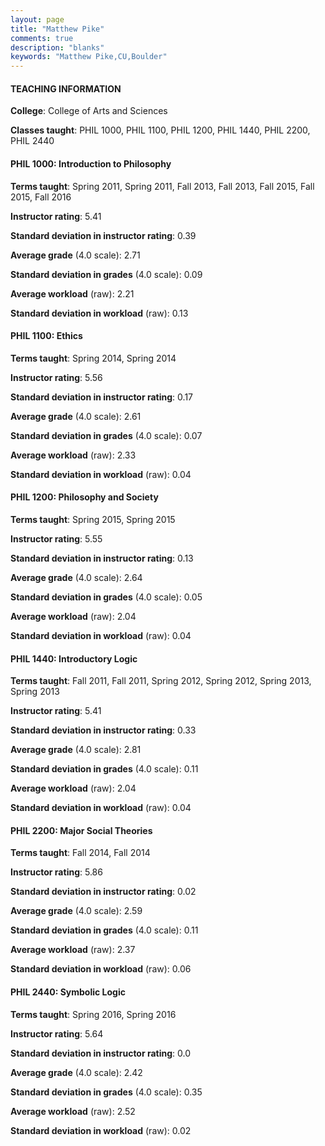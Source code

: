```yaml
---
layout: page
title: "Matthew Pike" 
comments: true
description: "blanks"
keywords: "Matthew Pike,CU,Boulder"
---
```

<head>
<script src="https://ajax.googleapis.com/ajax/libs/jquery/2.1.3/jquery.min.js"></script>
<script src="https://dl.dropboxusercontent.com/s/pc42nxpaw1ea4o9/highcharts.js?dl=0"></script>
<!-- <script src="../assets/js/highcharts.js"></script> -->
<style type="text/css">@font-face {
	font-family: "Bebas Neue";
	src: url(https://www.filehosting.org/file/details/544349/BebasNeue Regular.otf) format("opentype");
	}
	h1.Bebas { 
		font-family: "Bebas Neue", Verdana, Tahoma;
	}
</style>
</head>
	   
#### TEACHING INFORMATION

**College**: College of Arts and Sciences

**Classes taught**: PHIL 1000, PHIL 1100, PHIL 1200, PHIL 1440, PHIL 2200, PHIL 2440

#### PHIL 1000: Introduction to Philosophy

**Terms taught**: Spring 2011, Spring 2011, Fall 2013, Fall 2013, Fall 2015, Fall 2015, Fall 2016

**Instructor rating**: 5.41

**Standard deviation in instructor rating**: 0.39

**Average grade** (4.0 scale): 2.71

**Standard deviation in grades** (4.0 scale): 0.09

**Average workload** (raw): 2.21

**Standard deviation in workload** (raw): 0.13

#### PHIL 1100: Ethics

**Terms taught**: Spring 2014, Spring 2014

**Instructor rating**: 5.56

**Standard deviation in instructor rating**: 0.17

**Average grade** (4.0 scale): 2.61

**Standard deviation in grades** (4.0 scale): 0.07

**Average workload** (raw): 2.33

**Standard deviation in workload** (raw): 0.04

#### PHIL 1200: Philosophy and Society

**Terms taught**: Spring 2015, Spring 2015

**Instructor rating**: 5.55

**Standard deviation in instructor rating**: 0.13

**Average grade** (4.0 scale): 2.64

**Standard deviation in grades** (4.0 scale): 0.05

**Average workload** (raw): 2.04

**Standard deviation in workload** (raw): 0.04

#### PHIL 1440: Introductory Logic

**Terms taught**: Fall 2011, Fall 2011, Spring 2012, Spring 2012, Spring 2013, Spring 2013

**Instructor rating**: 5.41

**Standard deviation in instructor rating**: 0.33

**Average grade** (4.0 scale): 2.81

**Standard deviation in grades** (4.0 scale): 0.11

**Average workload** (raw): 2.04

**Standard deviation in workload** (raw): 0.04

#### PHIL 2200: Major Social Theories

**Terms taught**: Fall 2014, Fall 2014

**Instructor rating**: 5.86

**Standard deviation in instructor rating**: 0.02

**Average grade** (4.0 scale): 2.59

**Standard deviation in grades** (4.0 scale): 0.11

**Average workload** (raw): 2.37

**Standard deviation in workload** (raw): 0.06

#### PHIL 2440: Symbolic Logic

**Terms taught**: Spring 2016, Spring 2016

**Instructor rating**: 5.64

**Standard deviation in instructor rating**: 0.0

**Average grade** (4.0 scale): 2.42

**Standard deviation in grades** (4.0 scale): 0.35

**Average workload** (raw): 2.52

**Standard deviation in workload** (raw): 0.02

